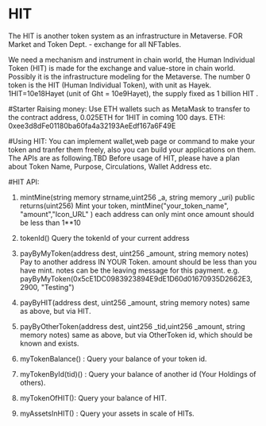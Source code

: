 # HIT
The HIT is another token system as an infrastructure in Metaverse.
FOR Market and Token Dept. - exchange for all NFTables.

We need a mechanism and instrument in chain world, the Human Individual Token (HIT) is made for the exchange and value-store in chain world. 
Possibly it is the infrastructure modeling for the Metaverse.
The number 0 token is the HIT (Human Individual Token), with unit as Hayek. 1HIT=10e18Hayet (unit of Ght = 10e9Hayet), the supply fixed as 1 billion HIT .


#Starter
Raising money:
Use ETH wallets such as MetaMask to transfer to the contract address, 0.025ETH for 1HIT in coming 100 days.
ETH: 0xee3d8dFe01180ba60fa4a32193AeEdf167a6F49E

#Using HIT:
You can implement wallet,web page or command to make your token and tranfer them freely, also you can build your applications on them.
The APIs are as following.TBD
Before usage of HIT, please have a plan about Token Name, Purpose, Circulations, Wallet Address etc.

#HIT API:
1. mintMine(string memory strname,uint256 _a, string memory _uri) public returns(uint256)
	Mint your token, mintMine("your_token_name", "amount","Icon_URL" )
	each address can only mint once
	amount should be less than 1**10 
	
2. tokenId()
	Query the tokenId of your current address

3. payByMyToken(address dest, uint256 _amount, string memory notes) 
	Pay to another address IN YOUR Token.
	amount should be less than you have mint.
	notes can be the leaving message for this payment.
	e.g. payByMyToken(0x5cE1DC0983923894E9dE1D60d01670935D2662E3, 2900, "Testing") 

4. payByHIT(address dest, uint256 _amount, string memory notes) 
	same as above, but via HIT.

5. payByOtherToken(address dest, uint256 _tid,uint256 _amount, string memory notes)
	same as above, but via OtherToken id, which should be known and exists.

	
6. myTokenBalance() : Query your balance of your token id.
7. myTokenById(tid)() : Query your balance of another id (Your Holdings of others).
8. myTokenOfHIT(): Query your balance of HIT.
9. myAssetsInHIT() : Query your assets in scale of HITs. 
